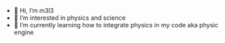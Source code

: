 - 👋 Hi, I’m m3l3
- 👀 I’m interested in physics and science
- 🌱 I’m currently learning how to integrate physics in my code aka physic engine
